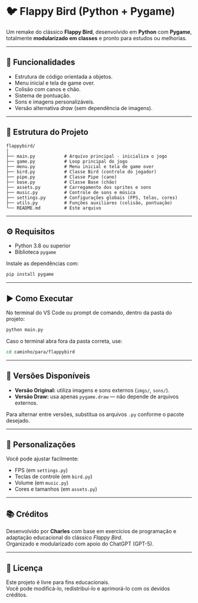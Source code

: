 # 🐦 Flappy Bird (Python + Pygame)

Um remake do clássico **Flappy Bird**, desenvolvido em **Python** com **Pygame**, totalmente **modularizado em classes** e pronto para estudos ou melhorias.

---

## 🚀 Funcionalidades
- Estrutura de código orientada a objetos.  
- Menu inicial e tela de game over.  
- Colisão com canos e chão.  
- Sistema de pontuação.  
- Sons e imagens personalizáveis.  
- Versão alternativa *draw* (sem dependência de imagens).  

---

## 🧩 Estrutura do Projeto

```
flappybird/
│
├── main.py           # Arquivo principal - inicializa o jogo
├── game.py           # Loop principal do jogo
├── menu.py           # Menu inicial e tela de game over
├── bird.py           # Classe Bird (controle do jogador)
├── pipe.py           # Classe Pipe (cano)
├── base.py           # Classe Base (chão)
├── assets.py         # Carregamento dos sprites e sons
├── music.py          # Controle de sons e música
├── settings.py       # Configurações globais (FPS, telas, cores)
├── utils.py          # Funções auxiliares (colisão, pontuação)
└── README.md         # Este arquivo
```

---

## ⚙️ Requisitos

- Python 3.8 ou superior  
- Biblioteca `pygame`

Instale as dependências com:

```bash
pip install pygame
```

---

## ▶️ Como Executar

No terminal do VS Code ou prompt de comando, dentro da pasta do projeto:

```bash
python main.py
```

Caso o terminal abra fora da pasta correta, use:
```bash
cd caminho/para/flappybird
```

---

## 🎨 Versões Disponíveis

- **Versão Original:** utiliza imagens e sons externos (`imgs/`, `sons/`).  
- **Versão Draw:** usa apenas `pygame.draw` — não depende de arquivos externos.

Para alternar entre versões, substitua os arquivos `.py` conforme o pacote desejado.

---

## 🧠 Personalizações

Você pode ajustar facilmente:
- FPS (em `settings.py`)
- Teclas de controle (em `bird.py`)
- Volume (em `music.py`)
- Cores e tamanhos (em `assets.py`)

---

## 📚 Créditos

Desenvolvido por **Charles** com base em exercícios de programação e adaptação educacional do clássico *Flappy Bird*.  
Organizado e modularizado com apoio do ChatGPT (GPT-5).

---

## 🐍 Licença

Este projeto é livre para fins educacionais.  
Você pode modificá-lo, redistribuí-lo e aprimorá-lo com os devidos créditos.
